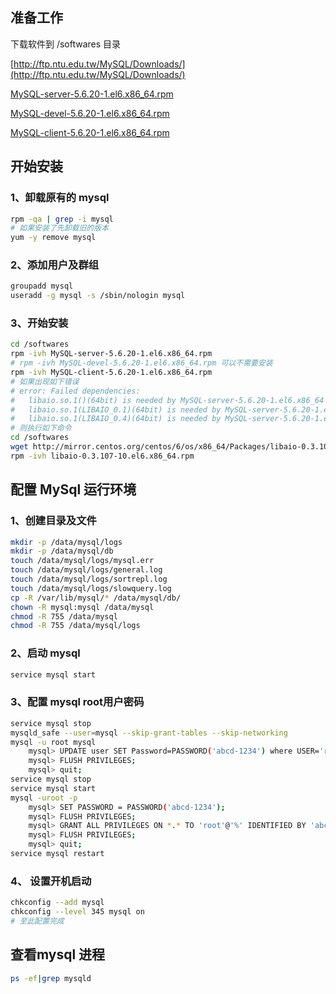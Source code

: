 ## 准备工作
下载软件到 /softwares 目录

[http://ftp.ntu.edu.tw/MySQL/Downloads/](http://ftp.ntu.edu.tw/MySQL/Downloads/)

[MySQL-server-5.6.20-1.el6.x86_64.rpm](http://ftp.ntu.edu.tw/MySQL/Downloads/MySQL-5.6/MySQL-server-5.6.20-1.el6.x86_64.rpm)

[MySQL-devel-5.6.20-1.el6.x86_64.rpm](http://ftp.ntu.edu.tw/MySQL/Downloads/MySQL-5.6/MySQL-devel-5.6.20-1.el6.x86_64.rpm)

[MySQL-client-5.6.20-1.el6.x86_64.rpm](http://ftp.ntu.edu.tw/MySQL/Downloads/MySQL-5.6/MySQL-client-5.6.20-1.el6.x86_64.rpm)

## 开始安装
### 1、卸载原有的 mysql
```bash
rpm -qa | grep -i mysql
# 如果安装了先卸载旧的版本    
yum -y remove mysql
```

### 2、添加用户及群组
```bash
groupadd mysql
useradd -g mysql -s /sbin/nologin mysql
```

### 3、开始安装
```bash
cd /softwares
rpm -ivh MySQL-server-5.6.20-1.el6.x86_64.rpm
# rpm -ivh MySQL-devel-5.6.20-1.el6.x86_64.rpm 可以不需要安装
rpm -ivh MySQL-client-5.6.20-1.el6.x86_64.rpm
# 如果出现如下错误
# error: Failed dependencies:
#   libaio.so.1()(64bit) is needed by MySQL-server-5.6.20-1.el6.x86_64
#   libaio.so.1(LIBAIO_0.1)(64bit) is needed by MySQL-server-5.6.20-1.el6.x86_64
#   libaio.so.1(LIBAIO_0.4)(64bit) is needed by MySQL-server-5.6.20-1.el6.x86_64
# 则执行如下命令
cd /softwares
wget http://mirror.centos.org/centos/6/os/x86_64/Packages/libaio-0.3.107-10.el6.x86_64.rpm
rpm -ivh libaio-0.3.107-10.el6.x86_64.rpm
```

## 配置 MySql 运行环境
### 1、创建目录及文件
```bash
mkdir -p /data/mysql/logs
mkdir -p /data/mysql/db
touch /data/mysql/logs/mysql.err
touch /data/mysql/logs/general.log
touch /data/mysql/logs/sortrepl.log
touch /data/mysql/logs/slowquery.log
cp -R /var/lib/mysql/* /data/mysql/db/
chown -R mysql:mysql /data/mysql
chmod -R 755 /data/mysql
chmod -R 755 /data/mysql/logs
```

### 2、启动 mysql
```bash
service mysql start
```

### 3、配置 mysql root用户密码
```bash
service mysql stop
mysqld_safe --user=mysql --skip-grant-tables --skip-networking
mysql -u root mysql
    mysql> UPDATE user SET Password=PASSWORD('abcd-1234') where USER='root';
    mysql> FLUSH PRIVILEGES;
    mysql> quit;
service mysql stop
service mysql start
mysql -uroot -p
    mysql> SET PASSWORD = PASSWORD('abcd-1234');
    mysql> FLUSH PRIVILEGES;
    mysql> GRANT ALL PRIVILEGES ON *.* TO 'root'@'%' IDENTIFIED BY 'abcd-1234' WITH GRANT OPTION;
    mysql> FLUSH PRIVILEGES;
    mysql> quit;
service mysql restart
```

### 4、 设置开机启动
```bash
chkconfig --add mysql
chkconfig --level 345 mysql on
# 至此配置完成
```


## 查看mysql 进程
```bash
ps -ef|grep mysqld
```